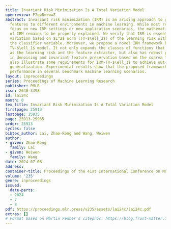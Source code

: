 ```yaml
---
title: Invariant Risk Minimization Is A Total Variation Model
openreview: P7qwBmzwwZ
abstract: Invariant risk minimization (IRM) is an arising approach to generalize invariant
  features to different environments in machine learning. While most related works
  focus on new IRM settings or new application scenarios, the mathematical essence
  of IRM remains to be properly explained. We verify that IRM is essentially a total
  variation based on $L^2$ norm (TV-$\ell_2$) of the learning risk with respect to
  the classifier variable. Moreover, we propose a novel IRM framework based on the
  TV-$\ell_1$ model. It not only expands the classes of functions that can be used
  as the learning risk and the feature extractor, but also has robust performance
  in denoising and invariant feature preservation based on the coarea formula. We
  also illustrate some requirements for IRM-TV-$\ell_1$ to achieve out-of-distribution
  generalization. Experimental results show that the proposed framework achieves competitive
  performance in several benchmark machine learning scenarios.
layout: inproceedings
series: Proceedings of Machine Learning Research
publisher: PMLR
issn: 2640-3498
id: lai24c
month: 0
tex_title: Invariant Risk Minimization Is A Total Variation Model
firstpage: 25913
lastpage: 25935
page: 25913-25935
order: 25913
cycles: false
bibtex_author: Lai, Zhao-Rong and Wang, Weiwen
author:
- given: Zhao-Rong
  family: Lai
- given: Weiwen
  family: Wang
date: 2024-07-08
address:
container-title: Proceedings of the 41st International Conference on Machine Learning
volume: '235'
genre: inproceedings
issued:
  date-parts:
  - 2024
  - 7
  - 8
pdf: https://proceedings.mlr.press/v235/assets/lai24c/lai24c.pdf
extras: []
# Format based on Martin Fenner's citeproc: https://blog.front-matter.io/posts/citeproc-yaml-for-bibliographies/
---
```

